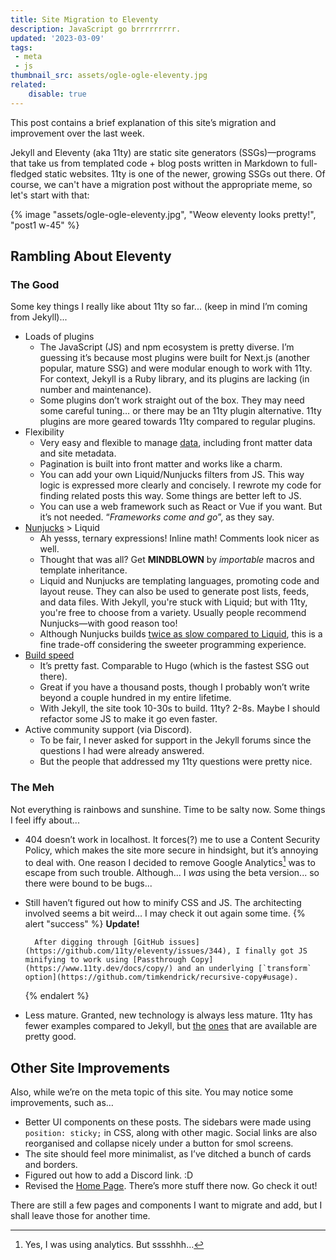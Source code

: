 ```yaml
---
title: Site Migration to Eleventy
description: JavaScript go brrrrrrrrr.
updated: '2023-03-09'
tags:
 - meta
 - js
thumbnail_src: assets/ogle-ogle-eleventy.jpg
related:
    disable: true
---
```


This post contains a brief explanation of this site’s migration and improvement over the last week.

Jekyll and Eleventy (aka 11ty) are static site generators (SSGs)—programs that take us from templated code + blog posts written in Markdown to full-fledged static websites. 11ty is one of the newer, growing SSGs out there. Of course, we can't have a migration post without the appropriate meme, so let's start with that:

{% image "assets/ogle-ogle-eleventy.jpg", "Weow eleventy looks pretty!", "post1 w-45" %}

## Rambling About Eleventy

### The Good

Some key things I really like about 11ty so far... (keep in mind I’m coming from Jekyll)...

- Loads of plugins
    - The JavaScript (JS) and npm ecosystem is pretty diverse. I’m guessing it’s because most plugins were built for Next.js (another popular, mature SSG) and were modular enough to work with 11ty. For context, Jekyll is a Ruby library, and its plugins are lacking (in number and maintenance).
    - Some plugins don’t work straight out of the box. They may need some careful tuning… or there may be an 11ty plugin alternative. 11ty plugins are more geared towards 11ty compared to regular plugins.
- Flexibility
    - Very easy and flexible to manage [data](https://www.11ty.dev/docs/data-cascade/), including front matter data and site metadata.
    - Pagination is built into front matter and works like a charm.
    - You can add your own Liquid/Nunjucks filters from JS. This way logic is expressed more clearly and concisely. I rewrote my code for finding related posts this way. Some things are better left to JS.
    - You can use a web framework such as React or Vue if you want. But it’s not needed. “*Frameworks come and go*”, as they say.
- [Nunjucks](https://mozilla.github.io/nunjucks/) > Liquid
    - Ah yesss, ternary expressions! Inline math! Comments look nicer as well.
    - Thought that was all? Get **MINDBLOWN** by *importable* macros and template inheritance.
    - Liquid and Nunjucks are templating languages, promoting code and layout reuse. They can also be used to generate post lists, feeds, and data files. With Jekyll, you're stuck with Liquid; but with 11ty, you're free to choose from a variety. Usually people recommend Nunjucks—with good reason too!
    - Although Nunjucks builds [twice as slow compared to Liquid](https://docs.google.com/spreadsheets/d/1-H3wmT7q7m7G7d5M_dCLxQOiAAX3TP0byQdf0pP1fAQ/edit#gid=604275556), this is a fine trade-off considering the sweeter programming experience.
- [Build speed](https://www.zachleat.com/web/build-benchmark/)
    - It’s pretty fast. Comparable to Hugo (which is the fastest SSG out there).
    - Great if you have a thousand posts, though I probably won’t write beyond a couple hundred in my entire lifetime.
    - With Jekyll, the site took 10-30s to build. 11ty? 2-8s. Maybe I should refactor some JS to make it go even faster.
- Active community support (via Discord).
    - To be fair, I never asked for support in the Jekyll forums since the questions I had were already answered.
    - But the people that addressed my 11ty questions were pretty nice.

### The Meh

Not everything is rainbows and sunshine. Time to be salty now. Some things I feel iffy about...

- 404 doesn’t work in localhost. It forces(?) me to use a Content Security Policy, which makes the site more secure in hindsight, but it’s annoying to deal with. One reason I decided to remove Google Analytics[^a] was to escape from such trouble. Although... I _was_ using the beta version... so there were bound to be bugs...
- Still haven’t figured out how to minify CSS and JS. The architecting involved seems a bit weird… I may check it out again some time.
    {% alert "success" %}
        **Update!**

        After digging through [GitHub issues](https://github.com/11ty/eleventy/issues/344), I finally got JS minifying to work using [Passthrough Copy](https://www.11ty.dev/docs/copy/) and an underlying [`transform` option](https://github.com/timkendrick/recursive-copy#usage).
    {% endalert %}
- Less mature. Granted, new technology is always less mature. 11ty has fewer examples compared to Jekyll, but [the][starter-1] [ones][starter-2] that are available are pretty good.

[starter-1]: https://github.com/11ty/eleventy-base-blog
[starter-2]: https://github.com/google/eleventy-high-performance-blog

## Other Site Improvements

Also, while we’re on the meta topic of this site. You may notice some improvements, such as…

- Better UI components on these posts. The sidebars were made using `position: sticky;` in CSS, along with other magic. Social links are also reorganised and collapse nicely under a button for smol screens.
- The site should feel more minimalist, as I’ve ditched a bunch of cards and borders.
- Figured out how to add a Discord link. :D
- Revised the [Home Page](/). There’s more stuff there now. Go check it out!

There are still a few pages and components I want to migrate and add, but I shall leave those for another time.

[^a]: Yes, I was using analytics. But sssshhh…
